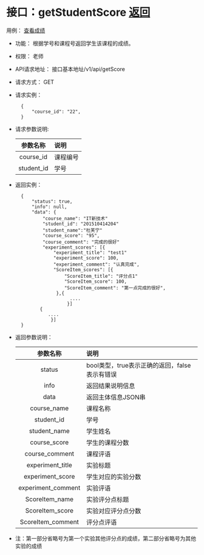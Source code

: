 # 接口：getStudentScore  [返回](../../README.md)
用例： [查看成绩](../用例/查看成绩.md)

- 功能：
   根据学号和课程号返回学生该课程的成绩。
    
- 权限：
    老师
    
- API请求地址： 
    接口基本地址/v1/api/getScore

- 请求方式：
    GET

- 请求实例：

        {
            "course_id": "22",
        }
        
- 请求参数说明:        

  |参数名称|说明|
  |:---------:|:--------------------------------------------------------|      
  |course_id|课程编号|
  |student_id|学号|
  
  
- 返回实例：

        { 
            "status": true,
            "info": null,
            "data": {
                "course_name": "IT新技术"
                "student_id": "201510414204"
                "student_name":"杜芙宁"
                "course_score": "95",
                "course_comment": "完成的很好"
                "experiment_scores": [{
                    "experiment_title": "test1"
                    "experiment_score": 100,
                    "experiment_comment": "认真完成",
                    "ScoreItem_scores": [{
                        "ScoreItem_title": "评分点1"
                        "ScoreItem_score": 100,
                        "ScoreItem_comment": "第一点完成的很好",
                     },{
                          ....
                         }]
               {
                  ....
                   }]
        }  
- 返回参数说明：    
 
  |参数名称|说明|
  |:---------:|:--------------------------------------------------------|      
  |status|bool类型，true表示正确的返回，false表示有错误|
  |info|返回结果说明信息|
  |data|返回主体信息JSON串|
  |course_name|课程名称|
  |student_id|学号|
  |student_name|学生姓名|
  |course_score|学生的课程分数|
  |course_comment|课程评语|
  |experiment_title|实验标题|
  |experiment_score|学生对应的实验分数|
  |experiment_comment|实验评语|
  |ScoreItem_name|实验评分点标题|
  |ScoreItem_score|实验对应评分点分数|
  |ScoreItem_comment|评分点评语|
- 注：第一部分省略号为第一个实验其他评分点的成绩，第二部分省略号为其他实验的成绩


